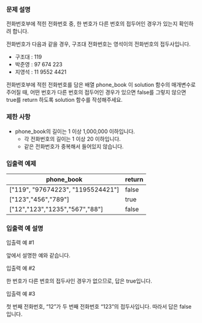 ### **문제 설명**

전화번호부에 적힌 전화번호 중, 한 번호가 다른 번호의 접두어인 경우가 있는지 확인하려 합니다.

전화번호가 다음과 같을 경우, 구조대 전화번호는 영석이의 전화번호의 접두사입니다.

- 구조대 : 119
- 박준영 : 97 674 223
- 지영석 : 11 9552 4421

전화번호부에 적힌 전화번호를 담은 배열 phone_book 이 solution 함수의 매개변수로 주어질 때, 어떤 번호가 다른 번호의 접두어인 경우가 있으면 false를 그렇지 않으면 true를 return 하도록 solution 함수를 작성해주세요.

### 제한 사항

- phone_book의 길이는 1 이상 1,000,000 이하입니다.
    - 각 전화번호의 길이는 1 이상 20 이하입니다.
    - 같은 전화번호가 중복해서 들어있지 않습니다.

### 입출력 예제

| phone_book | return |
| --- | --- |
| ["119", "97674223", "1195524421"] | false |
| ["123","456","789"] | true |
| ["12","123","1235","567","88"] | false |

### 입출력 예 설명

입출력 예 #1

앞에서 설명한 예와 같습니다.

입출력 예 #2

한 번호가 다른 번호의 접두사인 경우가 없으므로, 답은 true입니다.

입출력 예 #3

첫 번째 전화번호, “12”가 두 번째 전화번호 “123”의 접두사입니다. 따라서 답은 false입니다.